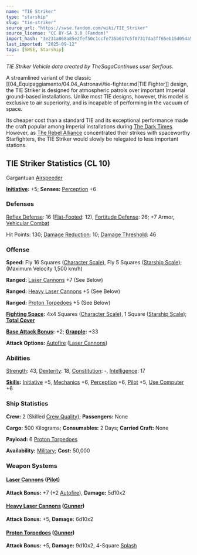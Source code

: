 ```yaml
---
name: "TIE Striker"
type: "starship"
slug: "tie-striker"
source_url: "https://swse.fandom.com/wiki/TIE_Striker"
source_license: "CC BY-SA 3.0 (Fandom)"
import_hash: "3e231a068a85e2fef50c1ccfe735b617c5f07317da3ff65eb15d054a5d64263d"
last_imported: "2025-09-12"
tags: [SWSE, Starship]
---
```

*TIE Striker Vehicle data created by TheSagaContinues user Serfious.*

A streamlined variant of the classic [[04_Equipaggiamento/04.04_Astronavi/tie-fighter.md|TIE Fighter]] design, the TIE Striker is designed for atmospheric patrols over important Imperial ground-based installations. Unlike most TIE designs, however, this model is exclusive to air superiority, and is incapable of performing in the vacuum of space.

Its cheaper cost than a standard TIE and its exceptional performance made the craft popular among Imperial installations during [The Dark Times](https://swse.fandom.com/wiki/The_Dark_Times). However, as [The Rebel Alliance](https://swse.fandom.com/wiki/The_Rebel_Alliance) concentrated their strikes with spaceworthy Starfighters, the TIE Striker would slowly be relegated to less important stations.
## TIE Striker Statistics (CL 10)
Gargantuan [Airspeeder](https://swse.fandom.com/wiki/Airspeeder)

**[Initiative](https://swse.fandom.com/wiki/Initiative):** +5; **Senses:** [Perception](https://swse.fandom.com/wiki/Perception) +6
### Defenses
[Reflex Defense](https://swse.fandom.com/wiki/Reflex_Defense_(Vehicles)): 16 ([Flat-Footed](https://swse.fandom.com/wiki/Flat-Footed): 12), [Fortitude Defense](https://swse.fandom.com/wiki/Fortitude_Defense_(Vehicles)): 26; +7 Armor, [Vehicular Combat](https://swse.fandom.com/wiki/Vehicular_Combat)

Hit Points: 130; [Damage Reduction](https://swse.fandom.com/wiki/Damage_Reduction): 10; [Damage Threshold](https://swse.fandom.com/wiki/Damage_Threshold_(Vehicles)): 46
### Offense
**Speed:** Fly 16 Squares ([Character Scale](https://swse.fandom.com/wiki/Character_Scale)), Fly 5 Squares ([Starship Scale](https://swse.fandom.com/wiki/Starship_Scale)); (Maximum Velocity 1,500 km/h)

**Ranged:** [Laser Cannons](https://swse.fandom.com/wiki/Laser_Cannons) +7 (See Below)

**Ranged:** [Heavy Laser Cannons](https://swse.fandom.com/wiki/Heavy_Laser_Cannons) +5 (See Below)

**Ranged:** [Proton Torpedoes](https://swse.fandom.com/wiki/Proton_Torpedoes) +5 (See Below)

**[Fighting Space](https://swse.fandom.com/wiki/Fighting_Space):** 4x4 Squares ([Character Scale](https://swse.fandom.com/wiki/Character_Scale)), 1 Square ([Starship Scale](https://swse.fandom.com/wiki/Starship_Scale)); **[Total Cover](https://swse.fandom.com/wiki/Total_Cover)**

**[Base Attack Bonus](https://swse.fandom.com/wiki/Base_Attack_Bonus):** +2; **[Grapple](https://swse.fandom.com/wiki/Grapple):** +33

**Attack Options:** [Autofire](https://swse.fandom.com/wiki/Autofire_(Vehicle_Combat)) ([Laser Cannons](https://swse.fandom.com/wiki/Laser_Cannons))
### Abilities
[Strength](https://swse.fandom.com/wiki/Strength): 43, [Dexterity](https://swse.fandom.com/wiki/Dexterity): 18, [Constitution](https://swse.fandom.com/wiki/Constitution): -, [Intelligence](https://swse.fandom.com/wiki/Intelligence): 17

**[Skills](https://swse.fandom.com/wiki/Skills):** [Initiative](https://swse.fandom.com/wiki/Initiative) +5, [Mechanics](https://swse.fandom.com/wiki/Mechanics) +6, [Perception](https://swse.fandom.com/wiki/Perception) +6, [Pilot](https://swse.fandom.com/wiki/Pilot) +5, [Use Computer](https://swse.fandom.com/wiki/Use_Computer) +6
### Ship Statistics
**Crew:** 2 (Skilled [Crew Quality](https://swse.fandom.com/wiki/Crew_Quality)); **Passengers:** None

**Cargo:** 500 Kilograms; **Consumables:** 2 Days; **Carried Craft:** None

**Payload:** 6 [Proton Torpedoes](https://swse.fandom.com/wiki/Proton_Torpedoes)

**Availability:** [Military](https://swse.fandom.com/wiki/Military); **Cost:** 50,000
### Weapon Systems
#### **[Laser Cannons](https://swse.fandom.com/wiki/Laser_Cannons) ([Pilot](https://swse.fandom.com/wiki/Pilot_(Vehicle_Combat)))**
**Attack Bonus:** +7 (+2 [Autofire](https://swse.fandom.com/wiki/Autofire_(Vehicle_Combat))), **Damage:** 5d10x2

#### **[Heavy Laser Cannons](https://swse.fandom.com/wiki/Heavy_Laser_Cannons) ([Gunner](https://swse.fandom.com/wiki/Gunner))**
**Attack Bonus:** +5, **Damage:** 6d10x2

#### **[Proton Torpedoes](https://swse.fandom.com/wiki/Proton_Torpedoes) ([Gunner](https://swse.fandom.com/wiki/Gunner))**
**Attack Bonus:** +5, **Damage:** 9d10x2, 4-Square [Splash](https://swse.fandom.com/wiki/Splash)